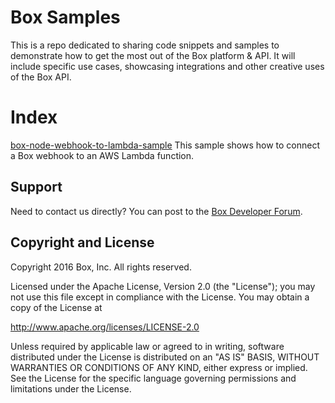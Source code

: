 Box Samples
====================

This is a repo dedicated to sharing code snippets and samples to demonstrate how to get the most out of the Box platform & API. It will include specific use cases, showcasing integrations and other creative uses of the Box API.

Index
=====

[box-node-webhook-to-lambda-sample](https://github.com/box/samples/tree/master/box-node-webhook-to-lambda-sample) This sample shows how to connect a Box webhook to an AWS Lambda function. 

Support
-------

Need to contact us directly? You can post to the
[Box Developer Forum](https://community.box.com/t5/Developer-Forum/bd-p/DeveloperForum).

Copyright and License
---------------------

Copyright 2016 Box, Inc. All rights reserved.

Licensed under the Apache License, Version 2.0 (the "License");
you may not use this file except in compliance with the License.
You may obtain a copy of the License at

   http://www.apache.org/licenses/LICENSE-2.0

Unless required by applicable law or agreed to in writing, software
distributed under the License is distributed on an "AS IS" BASIS,
WITHOUT WARRANTIES OR CONDITIONS OF ANY KIND, either express or implied.
See the License for the specific language governing permissions and
limitations under the License.
